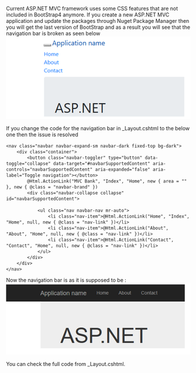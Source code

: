 Current ASP.NET MVC framework uses some CSS features that are not included in BootStrap4 anymore. If you create a new ASP.NET MVC application 
and update the packages through Nuget Package Manager then you will get the last version of BootStrap and as a result you will see
that the navigation bar is broken as seen below ![image of the navigation bar after update](https://github.com/kilicars/ASP.NET-MVC/blob/master/BootStrap4/after.png)

If you change the code for the navigation bar in _Layout.cshtml to the below one then the issue is resolved

    <nav class="navbar navbar-expand-sm navbar-dark fixed-top bg-dark">
        <div class="container">
            <button class="navbar-toggler" type="button" data-toggle="collapse" data-target="#navbarSupportedContent" aria-controls="navbarSupportedContent" aria-expanded="false" aria-label="Toggle navigation"></button>
            @Html.ActionLink("MVC Bank", "Index", "Home", new { area = "" }, new { @class = "navbar-brand" })
            <div class="navbar-collapse collapse" id="navbarSupportedContent">

                <ul class="nav navbar-nav mr-auto">
                    <li class="nav-item">@Html.ActionLink("Home", "Index", "Home", null, new { @class = "nav-link" })</li>
                    <li class="nav-item">@Html.ActionLink("About", "About", "Home", null, new { @class = "nav-link" })</li>
                    <li class="nav-item">@Html.ActionLink("Contact", "Contact", "Home", null, new { @class = "nav-link" })</li>
                </ul>
            </div>
        </div>
    </nav>
    
Now the navigation bar is as it is supposed to be : 
![image of the navigation bar after fix](https://github.com/kilicars/ASP.NET-MVC/blob/master/BootStrap4/before.png)

You can check the full code from _Layout.cshtml.
